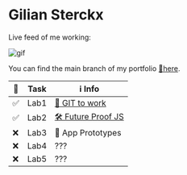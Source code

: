 # Gilian Sterckx
Live feed of me working:

![gif](https://media.tenor.com/2nKSTDDekOgAAAAC/coding-kira.gif)

You can find the main branch of my portfolio [🔗here](https://github.com/Guzse/DEV5-portfolio).

| 📝 | Task | ℹ️ Info |
|----|------|------|
| ✅ | Lab1 | [🌳 GIT to work](https://media.tenor.com/kIxJAr6w7qwAAAAC/gi-joe-destro.gif) |
| ✅ | Lab2 | [🛠️ Future Proof JS](https://github.com/Guzse/DEV5-portfolio/tree/main/Lab2) |
| ❌ | Lab3 | 📱 App Prototypes |
| ❌ | Lab4 | ??? |
| ❌ | Lab5 | ??? |